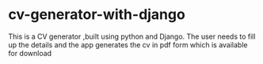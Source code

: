 # cv-generator-with-django

This is a CV generator ,built using python and Django.
The user needs to fill up the details and the app generates the cv in pdf form which is available for download
